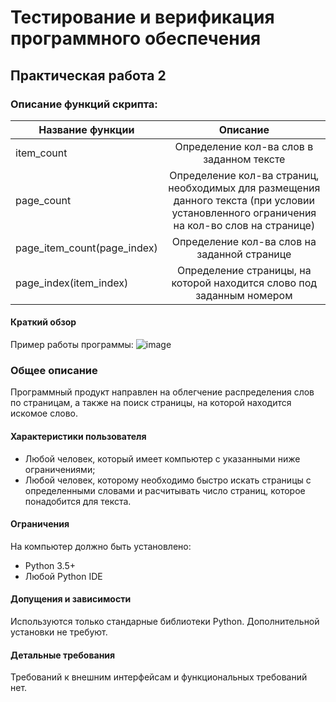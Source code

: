 Тестирование и верификация программного обеспечения
===
## Практическая работа 2
### Описание функций скрипта:
|Название функции | Описание |
| ------------- |:-------------:|
| item_count | Определение кол-ва слов в заданном тексте
| page_count | Определение кол-ва страниц, необходимых для размещения данного текста (при условии установленного ограничения на кол-во слов на странице)
| page_item_count(page_index) | Определение кол-ва слов на заданной странице
| page_index(item_index) | Определение страницы, на которой находится слово под заданным номером
#### Краткий обзор

Пример работы программы:
![image]([/Users/macbook/Desktop/ТВПО/test.png](https://github.com/VoLuIcHiK/testing-n-verification/blob/master/test.png))

    
### Общее описание

Программный продукт направлен на облегчение распределения слов по страницам, а также на поиск страницы, на которой находится искомое слово.

#### Характеристики пользователя

- Любой человек, который имеет компьютер с указанными ниже ограничениями;
- Любой человек, которому необходимо быстро искать страницы с определенными словами и расчитывать число страниц, которое понадобится для текста.

#### Ограничения

На компьютер должно быть установлено:

- Python 3.5+
- Любой Python IDE

#### Допущения и зависимости

Используются только стандарные библиотеки Python. Дополнительной установки не требуют.

#### Детальные требования

Требований к внешним интерфейсам и функциональных требований нет.
